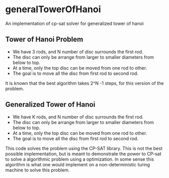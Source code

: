 # generalTowerOfHanoi
An implementation of cp-sat solver for generalized tower of hanoi

## Tower of Hanoi Problem
- We have 3 rods, and N number of disc surrounds the first rod. 
- The disc can only be arrange from larger to smaller diameters from below to top.
- At a time, only the top disc can be moved from one rod to other.
- The goal is to move all the disc from first rod to second rod.

 It is known that the best algorithm takes 2^N -1 steps, for this version of the problem.

 ## Generalized Tower of Hanoi
- We have K rods, and N number of disc surrounds the first rod. 
- The disc can only be arrange from larger to smaller diameters from below to top.
- At a time, only the top disc can be moved from one rod to other.
- The goal is to move all the disc from first rod to second rod.

This code solves the problem using the CP-SAT library. This is not the best possible implementation, but is meant to demonstrate the power to CP-sat to solve a algorithmic problem using a optimization.
In some sense this algorithm is what one would implement on a non-deterministic turing machine to solve this problem.
 
